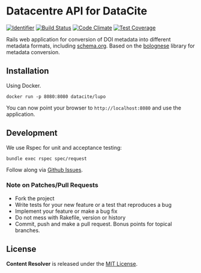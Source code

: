 # Datacentre API for DataCite

[![Identifier](https://img.shields.io/badge/doi-10.5438%2Ft1jg--hvhn-fca709.svg)](https://doi.org/10.5438/t1jg-hvhn)
[![Build Status](https://travis-ci.org/datacite/lupo.svg?branch=master)](https://travis-ci.org/datacite/lupo) [![Code Climate](https://codeclimate.com/github/datacite/lupo/badges/gpa.svg)](https://codeclimate.com/github/datacite/lupo) [![Test Coverage](https://codeclimate.com/github/datacite/lupo/badges/coverage.svg)](https://codeclimate.com/github/datacite/lupo/coverage)

Rails web application for conversion of DOI metadata into different metadata formats, including [schema.org](https://schema.org). Based on the [bolognese](https://github.com/datacite/bolognese) library for metadata conversion.

## Installation

Using Docker.

```
docker run -p 8080:8080 datacite/lupo
```

You can now point your browser to `http://localhost:8080` and use the application.

## Development

We use Rspec for unit and acceptance testing:

```
bundle exec rspec spec/request
```

Follow along via [Github Issues](https://github.com/datacite/lupo/issues).

### Note on Patches/Pull Requests

* Fork the project
* Write tests for your new feature or a test that reproduces a bug
* Implement your feature or make a bug fix
* Do not mess with Rakefile, version or history
* Commit, push and make a pull request. Bonus points for topical branches.

## License
**Content Resolver** is released under the [MIT License](https://github.com/datacite/lupo/blob/master/LICENSE).
